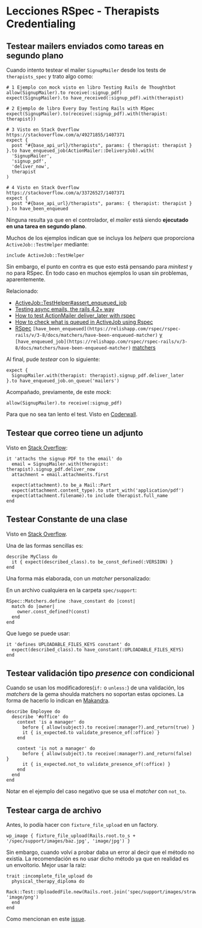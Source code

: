 # Lecciones RSpec - Therapists Credentialing

## Testear mailers enviados como tareas en segundo plano

Cuando intento testear el mailer `SignupMailer` desde los tests de `therapists_spec` y trato algo como:


    # 1 Ejemplo con mock visto en libro Testing Rails de Thoughtbot
    allow(SignupMailer).to receive(:signup_pdf)
    expect(SignupMailer).to have_received(:signup_pdf).with(therapist)
    
    # 2 Ejemplo de libro Every Day Testing Rails with RSpec
    expect(SignupMailer).to(receive(:signup_pdf).with(therapist: therapist))
    
    # 3 Visto en Stack Overflow https://stackoverflow.com/a/49271855/1407371
    expect {
      post "#{base_api_url}/therapists", params: { therapist: therapist }
    }.to have_enqueued_job(ActionMailer::DeliveryJob).with(
      'SignupMailer',
      'signup_pdf',
      'deliver_now',
      therapist
    )
    
    # 4 Visto en Stack Overflow https://stackoverflow.com/a/33726527/1407371
    expect {
      post "#{base_api_url}/therapists", params: { therapist: therapist }
    }.to have_been_enqueued

Ninguna resulta ya que en el controlador, el *mailer* está siendo **ejecutado en una tarea en segundo plano**.

Muchos de los ejemplos indican que se incluya los *helpers* que proporciona `ActiveJob::TestHelper` mediante:

    include ActiveJob::TestHelper

Sin embargo, el punto en contra es que esto está pensando para *minitest* y no para RSpec. En todo caso en muchos ejemplos lo usan sin problemas, aparentemente.

Relacionado:

- [ActiveJob::TestHelper#assert_enqueued_job](https://api.rubyonrails.org/v5.2.3/classes/ActiveJob/TestHelper.html#method-i-assert_enqueued_jobs)
- [Testing async emails, the rails 4.2+ way](https://www.engineyard.com/blog/testing-async-emails-rails-42)
- [How to test ActionMailer deliver_later with rspec](https://stackoverflow.com/questions/27647749/how-to-test-actionmailer-deliver-later-with-rspec)
- [How to check what is queued in ActiveJob using Rspec](https://stackoverflow.com/questions/26274954/how-to-check-what-is-queued-in-activejob-using-rspec)
- [RSpec](https://relishapp.com/rspec/rspec-rails/v/3-8/docs/matchers/have-been-enqueued-matcher) `[have_been_enqueued](https://relishapp.com/rspec/rspec-rails/v/3-8/docs/matchers/have-been-enqueued-matcher)` [y](https://relishapp.com/rspec/rspec-rails/v/3-8/docs/matchers/have-been-enqueued-matcher) `[have_enqueued_job](https://relishapp.com/rspec/rspec-rails/v/3-8/docs/matchers/have-been-enqueued-matcher)` [matchers](https://relishapp.com/rspec/rspec-rails/v/3-8/docs/matchers/have-been-enqueued-matcher)

Al final, pude *testear* con lo siguiente:


    expect {
      SignupMailer.with(therapist: therapist).signup_pdf.deliver_later
    }.to have_enqueued_job.on_queue('mailers')

Acompañado, previamente, de este *mock*:


    allow(SignupMailer).to receive(:signup_pdf)

Para que no sea tan lento el test. Visto en [Coderwall](https://coderwall.com/p/xqcq7q/how-to-test-actionmailer-activejob-with-rspec).

## Testear que correo tiene un adjunto

Visto en [Stack Overflow](https://stackoverflow.com/a/14865326/1407371):


    it 'attachs the signup PDF to the email' do
      email = SignupMailer.with(therapist: therapist).signup_pdf.deliver_now
      attachment = email.attachments.first
    
      expect(attachment).to be_a Mail::Part
      expect(attachment.content_type).to start_with('application/pdf')
      expect(attachment.filename).to include therapist.full_name
    end
## Testear Constante de una clase

Visto en [Stack Overflow](https://stackoverflow.com/questions/11337660/rails-rspec-how-to-check-for-a-model-constant).

Una de las formas sencillas es:


    describe MyClass do
      it { expect(described_class).to be_const_defined(:VERSION) }
    end

Una forma más elaborada, con un *matcher* personalizado:

En un archivo cualquiera en la carpeta `spec/support`:

    RSpec::Matchers.define :have_constant do |const|
      match do |owner|
        owner.const_defined?(const)
      end
    end

Que luego se puede usar:

    it 'defines UPLOADABLE_FILES_KEYS constant' do
      expect(described_class).to have_constant(:UPLOADABLE_FILES_KEYS)
    end


## Testear validación tipo *presence* con condicional

Cuando se usan los modificadores(`if:` o `unless:`) de una validación, los *matchers* de la gema shoulda matchers no soportan estas opciones. La forma de hacerlo lo indican en [Makandra](https://makandracards.com/makandra/46172-shoulda-matchers-how-to-test-conditional-validations).


    describe Employee do
      describe '#office' do
        context 'is a manager' do
          before { allow(subject).to receive(:manager?).and_return(true) }
          it { is_expected.to validate_presence_of(:office) }
        end
        
        context 'is not a manager' do
          before { allow(subject).to receive(:manager?).and_return(false) }
          it { is_expected.not_to validate_presence_of(:office) }
        end
      end
    end

Notar en el ejemplo del caso negativo que se usa el *matcher* con `not_to`.

## Testear carga de archivo

Antes, lo podía hacer con `fixture_file_upload` en un factory.

    wp_image { fixture_file_upload(Rails.root.to_s + '/spec/support/images/baz.jpg', 'image/jpg') }

Sin embargo, cuando volví a probar daba un error al decir que el método no existía. La recomendación es no usar dicho método ya que en realidad es un envoltorio. Mejor usar la raíz:

    trait :incomplete_file_upload do
      physical_therapy_diploma do
        Rack::Test::UploadedFile.new(Rails.root.join('spec/support/images/strawhat.png'), 'image/png')
      end
    end

Como mencionan en este [issue](https://github.com/thoughtbot/factory_bot/issues/385#issuecomment-439040731).

